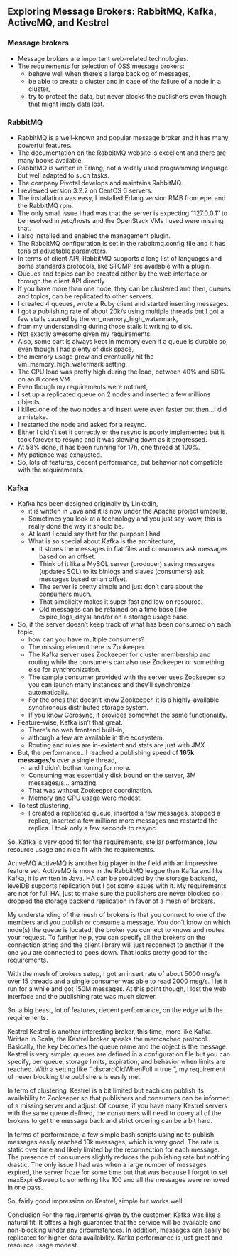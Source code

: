## Exploring Message Brokers: RabbitMQ, Kafka, ActiveMQ, and Kestrel
### Message brokers
- Message brokers are important web-related technologies. 
- The requirements for selection of OSS message brokers: 
    - behave well when there’s a large backlog of messages, 
    - be able to create a cluster and in case of the failure of a node in a cluster, 
    - try to protect the data, but never blocks the publishers even though that might imply data lost. 
### RabbitMQ
- RabbitMQ is a well-known and popular message broker and it has many powerful features. 
- The documentation on the RabbitMQ website is excellent and there are many books available. 
- RabbitMQ is written in Erlang, not a widely used programming language but well adapted to such tasks. 
- The company Pivotal develops and maintains RabbitMQ. 
- I reviewed version 3.2.2 on CentOS 6 servers.
- The installation was easy, I installed Erlang version R14B from epel and the RabbitMQ rpm. 
- The only small issue I had was that the server is expecting “127.0.0.1″ to be resolved in /etc/hosts and the OpenStack VMs I used were missing that. 
- I also installed and enabled the management plugin.
- The RabbitMQ configuration is set in the rabbitmq.config file and it has tons of adjustable parameters. 
- In terms of client API, RabbitMQ supports a long list of languages and some standards protocols, like STOMP are available with a plugin. 
- Queues and topics can be created either by the web interface or through the client API directly. 
- If you have more than one node, they can be clustered and then, queues and topics, can be replicated to other servers.
- I created 4 queues, wrote a Ruby client and started inserting messages. 
- I got a publishing rate of about 20k/s using multiple threads but I got a few stalls caused by the vm_memory_high_watermark, 
- from my understanding during those stalls it writing to disk. 
- Not exactly awesome given my requirements. 
- Also, some part is always kept in memory even if a queue is durable so, even though I had plenty of disk space, 
- the memory usage grew and eventually hit the vm_memory_high_watermark setting. 
- The CPU load was pretty high during the load, between 40% and 50% on an 8 cores VM.
- Even though my requirements were not met, 
- I set up a replicated queue on 2 nodes and inserted a few millions objects. 
- I killed one of the two nodes and insert were even faster but then…I did a mistake. 
- I restarted the node and asked for a resync. 
- Either I didn’t set it correctly or the resync is poorly implemented but it took forever to resync and it was slowing down as it progressed. 
- At 58% done, it has been running for 17h, one thread at 100%. 
- My patience was exhausted.
- So, lots of features, decent performance, but behavior not compatible with the requirements.

### Kafka
- Kafka has been designed originally by LinkedIn, 
    - it is written in Java and it is now under the Apache project umbrella. 
    - Sometimes you look at a technology and you just say: wow, this is really done the way it should be. 
    - At least I could say that for the purpose I had. 
    - What is so special about Kafka is the architecture, 
        - it stores the messages in flat files and consumers ask messages based on an offset. 
        - Think of it like a MySQL server (producer) saving messages (updates SQL) to its binlogs and slaves (consumers) ask messages based on an offset. 
        - The server is pretty simple and just don’t care about the consumers much. 
        - That simplicity makes it super fast and low on resource. 
        - Old messages can be retained on a time base (like expire_logs_days) and/or on a storage usage base.
- So, if the server doesn’t keep track of what has been consumed on each topic, 
    - how can you have multiple consumers? 
    - The missing element here is Zookeeper. 
    - The Kafka server uses Zookeeper for cluster membership and routing while the consumers can also use Zookeeper or something else for synchronization. 
    - The sample consumer provided with the server uses Zookeeper so you can launch many instances and they’ll synchronize automatically. 
    - For the ones that doesn’t know Zookeeper, it is a highly-available synchronous distributed storage system. 
    - If you know Corosync, it provides somewhat the same functionality.
- Feature-wise, Kafka isn’t that great. 
    - There’s no web frontend built-in, 
    - although a few are available in the ecosystem. 
    - Routing and rules are in-existent and stats are just with JMX. 
- But, the performance…I reached a publishing speed of **165k messages/s** over a single thread, 
    - and I didn’t bother tuning for more. 
    - Consuming was essentially disk bound on the server, 3M messages/s… amazing. 
    - That was without Zookeeper coordination. 
    - Memory and CPU usage were modest.
- To test clustering, 
    - I created a replicated queue, inserted a few messages, stopped a replica, inserted a few millions more messages and restarted the replica. I took only a few seconds to resync.

So, Kafka is very good fit for the requirements, stellar performance, low resource usage and nice fit with the requirements.

ActiveMQ
ActiveMQ is another big player in the field with an impressive feature set. ActiveMQ is more in the RabbitMQ league than Kafka and like Kafka, it is written in Java. HA can be provided by the storage backend, levelDB supports replication but I got some issues with it. My requirements are not for full HA, just to make sure the publishers are never blocked so I dropped the storage backend replication in favor of a mesh of brokers.

My understanding of the mesh of brokers is that you connect to one of the members and you publish or consume a message. You don’t know on which node(s) the queue is located, the broker you connect to knows and routes your request. To further help, you can specify all the brokers on the connection string and the client library will just reconnect to another if the one you are connected to goes down. That looks pretty good for the requirements.

With the mesh of brokers setup, I got an insert rate of about 5000 msg/s over 15 threads and a single consumer was able to read 2000 msg/s. I let it run for a while and got 150M messages. At this point though, I lost the web interface and the publishing rate was much slower.

So, a big beast, lot of features, decent performance, on the edge with the requirements.

Kestrel
Kestrel is another interesting broker, this time, more like Kafka. Written in Scala, the Kestrel broker speaks the memcached protocol. Basically, the key becomes the queue name and the object is the message. Kestrel is very simple: queues are defined in a configuration file but you can specify, per queue, storage limits, expiration, and behavior when limits are reached. With a setting like “ discardOldWhenFull = true ”, my requirement of never blocking the publishers is easily met.

In term of clustering, Kestrel is a bit limited but each can publish its availability to Zookeeper so that publishers and consumers can be informed of a missing server and adjust. Of course, if you have many Kestrel servers with the same queue defined, the consumers will need to query all of the brokers to get the message back and strict ordering can be a bit hard.

In terms of performance, a few simple bash scripts using nc to publish messages easily reached 10k messages, which is very good. The rate is static over time and likely limited by the reconnection for each message. The presence of consumers slightly reduces the publishing rate but nothing drastic. The only issue I had was when a large number of messages expired, the server froze for some time but that was because I forgot to set maxExpireSweep to something like 100 and all the messages were removed in one pass.

So, fairly good impression on Kestrel, simple but works well.

Conclusion
For the requirements given by the customer, Kafka was like a natural fit. It offers a high guarantee that the service will be available and non-blocking under any circumstances. In addition, messages can easily be replicated for higher data availability. Kafka performance is just great and resource usage modest.